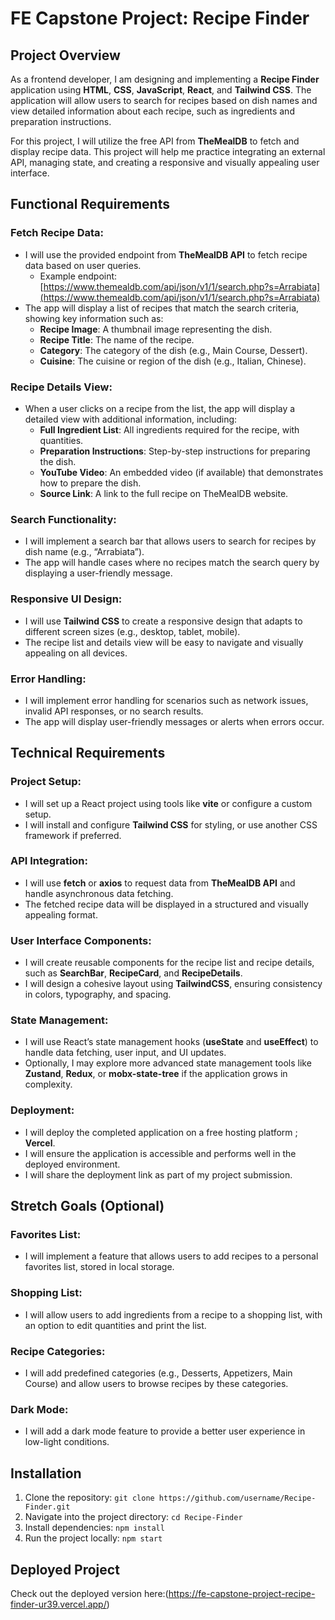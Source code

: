 # FE Capstone Project: Recipe Finder

## Project Overview
As a frontend developer, I am designing and implementing a **Recipe Finder** application using **HTML**, **CSS**, **JavaScript**, **React**, and **Tailwind CSS**. The application will allow users to search for recipes based on dish names and view detailed information about each recipe, such as ingredients and preparation instructions.

For this project, I will utilize the free API from **TheMealDB** to fetch and display recipe data. This project will help me practice integrating an external API, managing state, and creating a responsive and visually appealing user interface.

## Functional Requirements

### Fetch Recipe Data:
- I will use the provided endpoint from **TheMealDB API** to fetch recipe data based on user queries.
  - Example endpoint: [https://www.themealdb.com/api/json/v1/1/search.php?s=Arrabiata](https://www.themealdb.com/api/json/v1/1/search.php?s=Arrabiata)
- The app will display a list of recipes that match the search criteria, showing key information such as:
  - **Recipe Image**: A thumbnail image representing the dish.
  - **Recipe Title**: The name of the recipe.
  - **Category**: The category of the dish (e.g., Main Course, Dessert).
  - **Cuisine**: The cuisine or region of the dish (e.g., Italian, Chinese).

### Recipe Details View:
- When a user clicks on a recipe from the list, the app will display a detailed view with additional information, including:
  - **Full Ingredient List**: All ingredients required for the recipe, with quantities.
  - **Preparation Instructions**: Step-by-step instructions for preparing the dish.
  - **YouTube Video**: An embedded video (if available) that demonstrates how to prepare the dish.
  - **Source Link**: A link to the full recipe on TheMealDB website.

### Search Functionality:
- I will implement a search bar that allows users to search for recipes by dish name (e.g., “Arrabiata”).
- The app will handle cases where no recipes match the search query by displaying a user-friendly message.

### Responsive UI Design:
- I will use **Tailwind CSS** to create a responsive design that adapts to different screen sizes (e.g., desktop, tablet, mobile).
- The recipe list and details view will be easy to navigate and visually appealing on all devices.

### Error Handling:
- I will implement error handling for scenarios such as network issues, invalid API responses, or no search results.
- The app will display user-friendly messages or alerts when errors occur.

## Technical Requirements

### Project Setup:
- I will set up a React project using tools like **vite** or configure a custom setup.
- I will install and configure **Tailwind CSS** for styling, or use another CSS framework if preferred.

### API Integration:
- I will use **fetch** or **axios** to request data from **TheMealDB API** and handle asynchronous data fetching.
- The fetched recipe data will be displayed in a structured and visually appealing format.

### User Interface Components:
- I will create reusable components for the recipe list and recipe details, such as **SearchBar**, **RecipeCard**, and **RecipeDetails**.
- I will design a cohesive layout using **TailwindCSS**, ensuring consistency in colors, typography, and spacing.

### State Management:
- I will use React’s state management hooks (**useState** and **useEffect**) to handle data fetching, user input, and UI updates.
- Optionally, I may explore more advanced state management tools like **Zustand**, **Redux**, or **mobx-state-tree** if the application grows in complexity.

### Deployment:
- I will deploy the completed application on a free hosting platform ; **Vercel**.
- I will ensure the application is accessible and performs well in the deployed environment.
- I will share the deployment link as part of my project submission.

## Stretch Goals (Optional)

### Favorites List:
- I will implement a feature that allows users to add recipes to a personal favorites list, stored in local storage.

### Shopping List:
- I will allow users to add ingredients from a recipe to a shopping list, with an option to edit quantities and print the list.

### Recipe Categories:
- I will add predefined categories (e.g., Desserts, Appetizers, Main Course) and allow users to browse recipes by these categories.

### Dark Mode:
- I will add a dark mode feature to provide a better user experience in low-light conditions.

## Installation

1. Clone the repository: `git clone https://github.com/username/Recipe-Finder.git`
2. Navigate into the project directory: `cd Recipe-Finder`
3. Install dependencies: `npm install`
4. Run the project locally: `npm start`

## Deployed Project
Check out the deployed version here:(https://fe-capstone-project-recipe-finder-ur39.vercel.app/)


